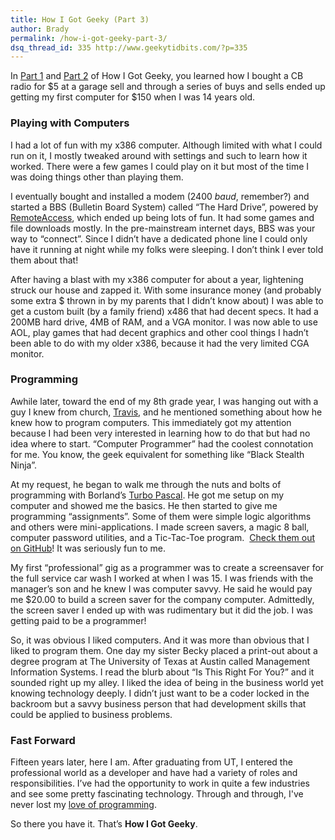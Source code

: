 ```yaml
---
title: How I Got Geeky (Part 3)
author: Brady
permalink: /how-i-got-geeky-part-3/
dsq_thread_id: 335 http://www.geekytidbits.com/?p=335
---
```

In [Part 1][1] and [Part 2][2] of How I Got Geeky, you learned how I bought a CB radio for $5 at a garage sell and through a series of buys and sells ended up getting my first computer for $150 when I was 14 years old.

### Playing with Computers

I had a lot of fun with my x386 computer. Although limited with what I could run on it, I mostly tweaked around with settings and such to learn how it worked. There were a few games I could play on it but most of the time I was doing things other than playing them.

I eventually bought and installed a modem (2400 *baud*, remember?) and started a BBS (Bulletin Board System) called &#8220;The Hard Drive&#8221;, powered by <a href="http://en.wikipedia.org/wiki/RemoteAccess" target="_blank">RemoteAccess</a>, which ended up being lots of fun. It had some games and file downloads mostly. In the pre-mainstream internet days, BBS was your way to &#8220;connect&#8221;. Since I didn&#8217;t have a dedicated phone line I could only have it running at night while my folks were sleeping. I don&#8217;t think I ever told them about that!

After having a blast with my x386 computer for about a year, lightening struck our house and zapped it. With some insurance money (and probably some extra $ thrown in by my parents that I didn&#8217;t know about) I was able to get a custom built (by a family friend) x486 that had decent specs. It had a 200MB hard drive, 4MB of RAM, and a VGA monitor. I was now able to use AOL, play games that had decent graphics and other cool things I hadn&#8217;t been able to do with my older x386, because it had the very limited CGA monitor.

### Programming

Awhile later, toward the end of my 8th grade year, I was hanging out with a guy I knew from church, <a href="http://www.mudpoet.org/" target="_blank">Travis</a>, and he mentioned something about how he knew how to program computers. This immediately got my attention because I had been very interested in learning how to do that but had no idea where to start. &#8220;Computer Programmer&#8221; had the coolest connotation for me. You know, the geek equivalent for something like &#8220;Black Stealth Ninja&#8221;.

At my request, he began to walk me through the nuts and bolts of programming with Borland&#8217;s <a href="http://en.wikipedia.org/wiki/Turbo_Pascal" target="_blank">Turbo Pascal</a>. He got me setup on my computer and showed me the basics. He then started to give me programming &#8220;assignments&#8221;. Some of them were simple logic algorithms and others were mini-applications. I made screen savers, a magic 8 ball, computer password utilities, and a Tic-Tac-Toe program.  <a href="https://github.com/bradymholt/pascal-scratch" target="_blank">Check them out on GitHub</a>! It was seriously fun to me.

My first &#8220;professional&#8221; gig as a programmer was to create a screensaver for the full service car wash I worked at when I was 15. I was friends with the manager&#8217;s son and he knew I was computer savvy. He said he would pay me $20.00 to build a screen saver for the company computer. Admittedly, the screen saver I ended up with was rudimentary but it did the job. I was getting paid to be a programmer!

So, it was obvious I liked computers. And it was more than obvious that I liked to program them. One day my sister Becky placed a print-out about a degree program at The University of Texas at Austin called Management Information Systems. I read the blurb about &#8220;Is This Right For You?&#8221; and it sounded right up my alley. I liked the idea of being in the business world yet knowing technology deeply. I didn&#8217;t just want to be a coder locked in the backroom but a savvy business person that had development skills that could be applied to business problems.

### Fast Forward

Fifteen years later, here I am. After graduating from UT, I entered the professional world as a developer and have had a variety of roles and responsibilities. I&#8217;ve had the opportunity to work in quite a few industries and see some pretty fascinating technology. Through and through, I've never lost my [love of programming](/why-i-love-programming).

So there you have it. That&#8217;s **How I Got Geeky**.

 [1]: /how-i-got-geeky/
 [2]: /how-i-got-geeky-part-2/
